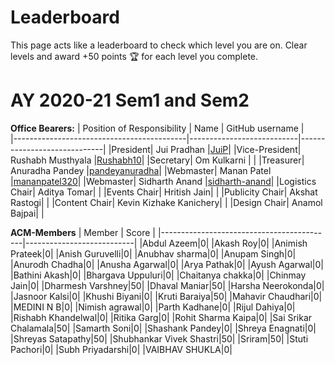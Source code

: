 # Leaderboard

This page acts like a leaderboard to check which level you are on. Clear levels and award +50 points :trophy: for each level you complete.

# AY 2020-21 Sem1 and Sem2

**Office Bearers:**
|         Position of Responsibility        |            Name           |       GitHub username       |    
|-------------------------------------------|---------------------------|-----------------------------|
|President| Jui Pradhan |[JuiP](https://github.com/JuiP)|
|Vice-President| Rushabh Musthyala |[Rushabh10](https://github.com/Rushabh10)|
|Secretary| Om Kulkarni | |
|Treasurer| Anuradha Pandey |[pandeyanuradha](https://github.com/pandeyanuradha)|
|Webmaster| Manan Patel |[mananpatel320](https://github.com/mananpatel320)|
|Webmaster| Sidharth Anand |[sidharth-anand](https://github.com/sidharth-anand)|
|Logistics Chair| Aditya Tomar| |
|Events Chair| Hritish Jain| |
|Publicity Chair| Akshat Rastogi| |
|Content Chair| Kevin Kizhake Kanichery| |
|Design Chair| Anamol Bajpai| |

**ACM-Members**
|                   Member                  |           Score           |
|-------------------------------------------|---------------------------|
|Abdul Azeem|0|
|Akash Roy|0|
|Animish Prateek|0|
|Anish Guruvelli|0|
|Anubhav sharma|0|
|Anupam Singh|0|
|Anurodh Chadha|0|
|Anusha Agarwal|0|
|Arya Pathak|0|
|Ayush Agarwal|0|
|Bathini Akash|0|
|Bhargava Uppuluri|0|
|Chaitanya chakka|0|
|Chinmay Jain|0|
|Dharmesh Varshney|50|
|Dhaval Maniar|50|
|Harsha Neerokonda|0|
|Jasnoor Kalsi|0|
|Khushi Biyani|0|
|Kruti Baraiya|50|
|Mahavir Chaudhari|0|
|MEDINI N B|0|
|Nimish agrawal|0|
|Parth Kadhane|0|
|Rijul Dahiya|0|
|Rishabh Khandelwal|0|
|Ritika Garg|0|
|Rohit Sharma Kaipa|0|
|Sai Srikar Chalamala|50|
|Samarth Soni|0|
|Shashank Pandey|0|
|Shreya Enagnati|0|
|Shreyas Satapathy|50|
|Shubhankar Vivek Shastri|50|
|Sriram|50|
|Stuti Pachori|0|
|Subh Priyadarshi|0|
|VAIBHAV SHUKLA|0|

